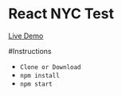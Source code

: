 # React NYC Test

[Live Demo](https://albertsaniza.github.io/react-nyc-test/)

#Instructions
* `Clone or Download`
* `npm install`
* `npm start`
